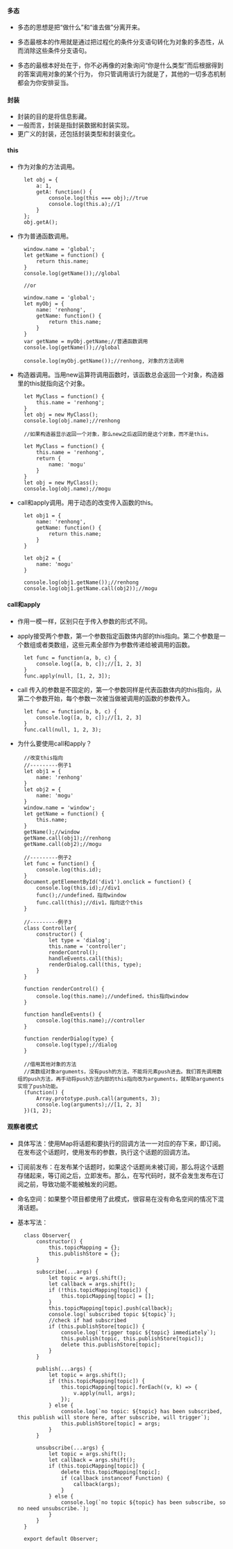 
#### 多态
* 多态的思想是把“做什么”和“谁去做”分离开来。

* 多态最根本的作用就是通过把过程化的条件分支语句转化为对象的多态性，从而消除这些条件分支语句。

* 多态的最根本好处在于，你不必再像的对象询问“你是什么类型”而后根据得到的答案调用对象的某个行为，
你只管调用该行为就是了，其他的一切多态机制都会为你安排妥当。

#### 封装
* 封装的目的是将信息影藏。
* 一般而言，封装是指封装数据和封装实现。
* 更广义的封装，还包括封装类型和封装变化。





#### this
* 作为对象的方法调用。
        
        let obj = {
            a: 1,
            getA: function() {
                console.log(this === obj);//true
                console.log(this.a);//1
            }
        };
        obj.getA();

* 作为普通函数调用。

        window.name = 'global';
        let getName = function() {
            return this.name;
        }
        console.log(getName());//global

        //or

        window.name = 'global';
        let myObj = {
            name: 'renhong',
            getName: function() {
                return this.name;
            }
        }
        var getName = myObj.getName;//普通函数调用
        console.log(getName());//global

        console.log(myObj.getName());//renhong, 对象的方法调用

* 构造器调用。当用new运算符调用函数时，该函数总会返回一个对象，构造器里的this就指向这个对象。

        let MyClass = function() {
            this.name = 'renhong';
        }
        let obj = new MyClass();
        console.log(obj.name);//renhong

        //如果构造器显示返回一个对象，那么new之后返回的是这个对象，而不是this。

        let MyClass = function() {
            this.name = 'renhong',
            return {
                name: 'mogu'
            }
        }
        let obj = new MyClass();
        console.log(obj.name);//mogu

* call和apply调用。用于动态的改变传入函数的this。

        let obj1 = {
            name: 'renhong',
            getName: function() {
                return this.name;
            }
        }

        let obj2 = {
            name: 'mogu'
        }

        console.log(obj1.getName());//renhong
        console.log(obj1.getName.call(obj2));//mogu

#### call和apply
* 作用一模一样，区别只在于传入参数的形式不同。
* apply接受两个参数，第一个参数指定函数体内部的this指向。第二个参数是一个数组或者类数组，这些元素全部作为参数传递给被调用的函数。

        let func = function(a, b, c) {
            console.log([a, b, c]);//[1, 2, 3]
        }
        func.apply(null, [1, 2, 3]);

* call 传入的参数是不固定的，第一个参数同样是代表函数体内的this指向，从第二个参数开始，每个参数一次被当做被调用的函数的参数传入。

        let func = function(a, b, c) {
            console.log([a, b, c]);//[1, 2, 3]
        }
        func.call(null, 1, 2, 3);

* 为什么要使用call和apply？

        //改变this指向
        //---------例子1
        let obj1 = {
            name: 'renhong'
        }
        let obj2 = {
            name: 'mogu'
        }
        window.name = 'window';
        let getName = function() {
            this.name;
        }
        getName();//window
        getName.call(obj1);//renhong
        getName.call(obj2);//mogu

        //---------例子2
        let func = function() {
            console.log(this.id);
        }
        document.getElementById('div1').onclick = function() {
            console.log(this.id);//div1
            func();//undefined，指向window
            func.call(this);//div1，指向这个this
        }

        //---------例子3
        class Controller{
            constructor() {
                let type = 'dialog';
                this.name = 'controller';
                renderControl();
                handleEvents.call(this);
                renderDialog.call(this, type);
            }
        }
         
        function renderControl() {
            console.log(this.name);//undefined，this指向window
        }

        function handleEvents() {
            console.log(this.name);//controller
        }

        function renderDialog(type) {
            console.log(type);//dialog
        }

        //借用其他对象的方法
        //类数组对象arguments，没有push的方法，不能将元素push进去。我们首先调用数组的push方法，再手动将push方法内部的this指向改为arguments，就帮助arguments实现了push功能。
        (function() {
            Array.prototype.push.call(arguments, 3);
            console.log(arguments);//[1, 2, 3]
        })(1, 2);



#### 观察者模式
* 具体写法：使用Map将话题和要执行的回调方法一一对应的存下来，即订阅。在发布这个话题时，使用发布的参数，执行这个话题的回调方法。
* 订阅前发布：在发布某个话题时，如果这个话题尚未被订阅，那么将这个话题存储起来，等订阅之后，立即发布。那么，在写代码时，就不会发生发布在订阅之前，导致功能不能被触发的问题。
* 命名空间：如果整个项目都使用了此模式，很容易在没有命名空间的情况下混淆话题。
* 基本写法：

        class Observer{
            constructor() {
                this.topicMapping = {};
                this.publishStore = {};
            }

            subscribe(...args) {
                let topic = args.shift();
                let callback = args.shift();
                if (!this.topicMapping[topic]) {
                    this.topicMapping[topic] = [];
                }
                this.topicMapping[topic].push(callback);
                console.log(`subscribed topic ${topic}`);
                //check if had subscribed
                if (this.publishStore[topic]) {
                    console.log(`trigger topic ${topic} immediately`);
                    this.publish(topic, this.publishStore[topic]);
                    delete this.publishStore[topic];
                }
            }

            publish(...args) {
                let topic = args.shift();
                if (this.topicMapping[topic]) {
                    this.topicMapping[topic].forEach((v, k) => {
                        v.apply(null, args);
                    });
                } else {
                    console.log(`no topic: ${topic} has been subscribed, this publish will store here, after subscribe, will trigger`);
                    this.publishStore[topic] = args;
                }
            }

            unsubscribe(...args) {
                let topic = args.shift();
                let callback = args.shift();
                if (this.topicMapping[topic]) {
                    delete this.topicMapping[topic];
                    if (callback instanceof Function) {
                        callback(args);
                    }
                } else {
                    console.log(`no topic ${topic} has been subscribe, so no need unsubscribe.`);
                }
            }
        }

        export default Observer;

